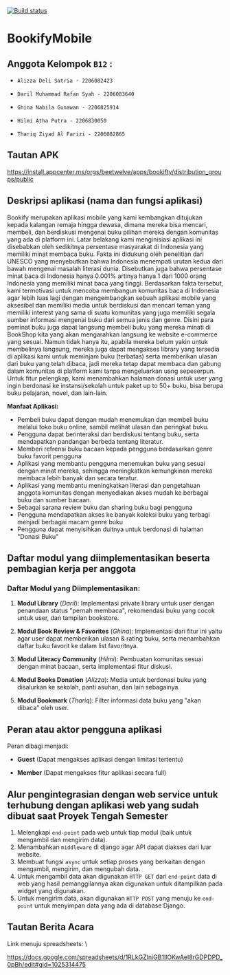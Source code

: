 [![Build status](https://build.appcenter.ms/v0.1/apps/7fc1c219-a569-467f-a845-4eb933d67d8e/branches/main/badge)](https://appcenter.ms)
# BookifyMobile

## **Anggota Kelompok `B12` :**

- `Alizza Deli Satria - 2206082423`

- `Daril Muhammad Rafan Syah - 2206083640`

- `Ghina Nabila Gunawan - 2206825914`

- `Hilmi Atha Putra - 2206830050`

- `Thariq Ziyad Al Farizi - 2206082865`

## **Tautan APK**
https://install.appcenter.ms/orgs/beetwelve/apps/bookifty/distribution_groups/public

## Deskripsi aplikasi (nama dan fungsi aplikasi)
Bookify merupakan aplikasi mobile yang kami kembangkan ditujukan kepada kalangan remaja hingga dewasa, dimana mereka bisa mencari, membeli, dan berdiskusi mengenai buku pilihan mereka dengan komunitas yang ada di platform ini. Latar belakang kami menginisiasi aplikasi ini disebabkan oleh sedikitnya persentase masyarakat di Indonesia yang memiliki minat membaca buku. Fakta ini didukung oleh penelitian dari UNESCO yang menyebutkan bahwa Indonesia menempati urutan kedua dari bawah mengenai masalah literasi dunia. Disebutkan juga bahwa persentase minat baca di Indonesia hanya 0.001% artinya hanya 1 dari 1000 orang Indonesia yang memiliki minat baca yang tinggi. Berdasarkan fakta tersebut, kami termotivasi untuk mencoba membangun komunitas baca di Indonesia agar lebih luas lagi dengan mengembangkan sebuah aplikasi mobile yang aksesibel dan memiliki media untuk berdiskusi dan mencari teman yang memiliki interest yang sama di suatu komunitas yang juga memiliki segala sumber informasi mengenai buku dari semua jenis dan genre. Disini para peminat buku juga dapat langsung membeli buku yang mereka minati di BookShop kita yang akan mengarahkan langsung ke website e-commerce yang sesuai. Namun tidak hanya itu, apabila mereka belum yakin untuk membelinya langsung, mereka juga dapat mengakses library yang tersedia di aplikasi kami untuk meminjam buku (terbatas) serta memberikan ulasan dari buku yang telah dibaca, jadi mereka tetap dapat membaca dan gabung dalam komunitas di platform kami tanpa mengeluarkan uang sepeserpun. Untuk fitur pelengkap, kami menambahkan halaman donasi untuk user yang ingin berdonasi ke instansi/sekolah untuk paket up to 50+ buku, bisa berupa buku pelajaran, novel, dan lain-lain.

**Manfaat Aplikasi:**
- Pembeli buku dapat dengan mudah menemukan dan membeli buku melalui toko buku online, sambil melihat ulasan dan peringkat buku.
- Pengguna dapat berinteraksi dan berdiskusi tentang buku, serta mendapatkan pandangan berbeda tentang literatur.
- Memberi refrensi buku bacaan kepada pengguna berdasarkan genre buku favorit pengguna
- Aplikasi yang membantu pengguna menemukan buku yang sesuai dengan minat mereka, sehingga meningkatkan kemungkinan mereka membaca lebih banyak dan secara teratur.
- Aplikasi yang membantu meningkatkan literasi dan pengetahuan anggota komunitas dengan menyediakan akses mudah ke berbagai buku dan sumber bacaan.
- Sebagai sarana review buku dan sharing buku bagi pengguna
- Pengguna mendapatkan akses ke banyak koleksi buku yang terbagi menjadi berbagai macam genre buku
- Pengguna dapat menyisihkan duitnya untuk berdonasi di halaman "Donasi Buku"

## Daftar modul yang diimplementasikan beserta pembagian kerja per anggota
### **Daftar Modul yang Diimplementasikan:**
1. **Modul Library** (*Daril*):
Implementasi private library untuk user dengan penandaan status "pernah membaca", rekomendasi buku yang cocok untuk user, dan tampilan bookstore.

2. **Modul Book Review & Favorites** (*Ghina*):
Implementasi dari fitur ini yaitu agar user dapat memberikan ulasan & rating buku, serta menambahkan daftar buku favorit ke dalam list favoritnya.

3. **Modul Literacy Community** (*Hilmi*):
Pembuatan komunitas sesuai dengan minat bacaan, serta implementasi fitur diskusi.

4. **Modul Books Donation** (*Alizza*):
Media untuk berdonasi buku yang disalurkan ke sekolah, panti asuhan, dan lain sebagainya.

5. **Modul Bookmark** (*Thariq*):
Filter informasi data buku yang "akan dibaca" oleh user.

## Peran atau aktor pengguna aplikasi
Peran dibagi menjadi:

- **Guest** (Dapat mengakses aplikasi dengan limitasi tertentu)

- **Member** (Dapat mengakses fitur aplikasi secara full)

## Alur pengintegrasian dengan web service untuk terhubung dengan aplikasi web yang sudah dibuat saat Proyek Tengah Semester
1. Melengkapi `end-point` pada web untuk tiap modul (baik untuk mengambil dan mengirim data).
2. Menambahkan `middleware` di django agar API dapat diakses dari luar website.
3. Membuat fungsi `async` untuk setiap proses yang berkaitan dengan mengambil, mengirim, dan mengubah data.
4. Untuk mengambil data akan digunakan `HTTP GET` dari `end-point` data di web yang hasil pemanggilannya akan digunakan untuk ditampilkan pada widget yang digunakan.
5. Untuk mengirim data, akan digunakan `HTTP POST` yang menuju ke `end-point` untuk menyimpan data yang ada di database Django.

## Tautan Berita Acara
Link menuju spreadsheets: \

https://docs.google.com/spreadsheets/d/1RLkGZIniGB1llOKwAel8rGDPDPD_0pBh/edit#gid=1025314475

